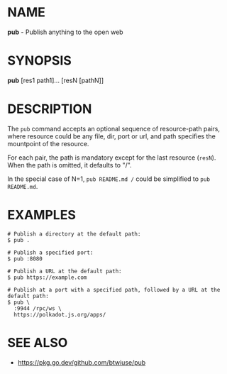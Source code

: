 # NAME

**pub** - Publish anything to the open web

# SYNOPSIS

**pub** [res1 path1]... [resN [pathN]]

# DESCRIPTION

The `pub` command accepts an optional sequence of resource-path pairs, where resource could be any file, dir, port or url, and path specifies the mountpoint of the resource.

For each pair, the path is mandatory except for the last resource (`resN`).  When the path is omitted, it defaults to "/".

In the special case of N=1, `pub README.md /` could be simplified to `pub README.md`.

# EXAMPLES

```
# Publish a directory at the default path:
$ pub .

# Publish a specified port:
$ pub :8080

# Publish a URL at the default path:
$ pub https://example.com

# Publish at a port with a specified path, followed by a URL at the default path:
$ pub \
  :9944 /rpc/ws \
  https://polkadot.js.org/apps/
```

# SEE ALSO

- https://pkg.go.dev/github.com/btwiuse/pub
